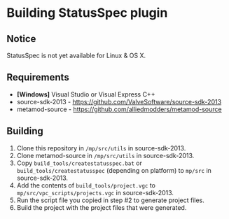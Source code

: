 Building StatusSpec plugin
==========================

Notice
------
StatusSpec is not yet available for Linux & OS X.

Requirements
------------
* **[Windows]** Visual Studio or Visual Express C++
* source-sdk-2013 - https://github.com/ValveSoftware/source-sdk-2013
* metamod-source - https://github.com/alliedmodders/metamod-source

Building
--------
1. Clone this repository in `/mp/src/utils` in source-sdk-2013.
1. Clone metamod-source in `/mp/src/utils` in source-sdk-2013.
2. Copy `build_tools/createstatusspec.bat` or `build_tools/createstatusspec` (depending on platform) to `mp/src` in source-sdk-2013.
3. Add the contents of `build_tools/project.vgc` to `mp/src/vpc_scripts/projects.vgc` in source-sdk-2013.
4. Run the script file you copied in step #2 to generate project files.
5. Build the project with the project files that were generated.
